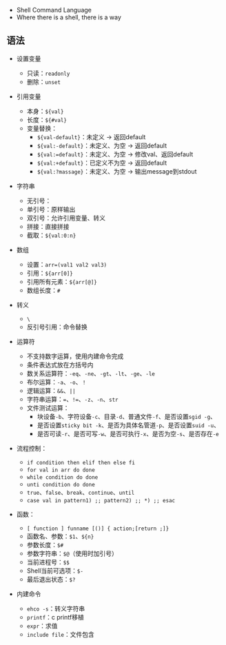 - Shell Command Language
- Where there is a shell, there is a way

## 语法

- 设置变量
  - 只读：`readonly`
  - 删除：`unset`
- 引用变量
  - 本身：`${val}`
  - 长度：`${#val}`
  - 变量替换：
    - `${val-default}`：未定义 -> 返回default
    - `${val:-default}`：未定义、为空 -> 返回default
    - `${val:=default}`：未定义、为空 -> 修改val、返回default
    - `${val:+default}`：已定义不为空 -> 返回default
    - `${val:?massage}`：未定义、为空 -> 输出message到stdout
- 字符串
  - 无引号：
  - 单引号：原样输出
  - 双引号：允许引用变量、转义
  - 拼接：直接拼接
  - 截取：`${val:0:n}`
- 数组
  - 设置：`arr=(val1 val2 val3)`
  - 引用：`${arr[0]}`
  - 引用所有元素：`${arr[@]}`
  - 数组长度：`#`
- 转义
  - `\`
  - 反引号引用：命令替换
- 运算符
  - 不支持数字运算，使用内建命令完成
  - 条件表达式放在方括号内
  - 数关系运算符：`-eq`、`-ne`、`-gt`、`-lt`、`-ge`、`-le`
  - 布尔运算：`-a`、`-o`、`！`
  - 逻辑运算：`&&`、`||`
  - 字符串运算：`=`、`!=`、`-z`、`-n`、`str`
  - 文件测试运算：
    - 块设备`-b`、字符设备`-c`、目录`-d`、普通文件`-f`、是否设置`sgid -g`、
    - 是否设置`sticky bit -k`、是否为具体名管道`-p`、是否设置`suid -u`、
    - 是否可读`-r`、是否可写`-w`、是否可执行`-x`、是否为空`-s`、是否存在`-e`
- 流程控制：
  - `if condition then elif then else fi`
  - `for val in arr do done`
  - `while condition do done`
  - `unti condition do done`
  - `true`、`false`、`break`、`continue`、`until`
  - `case val in pattern1) ;; pattern2) ;; *) ;; esac`
- 函数：
  - `[ function ] funname [()] { action;[return ;]}`
  - 函数名、参数：`$1`、`${n}`
  - 参数长度：`$#`
  - 参数字符串：`$@`（使用时加引号）
  - 当前进程号：`$$`
  - Shell当前可选项：`$-`
  - 最后退出状态：`$?`

- 内建命令
  - `ehco -s`：转义字符串
  - `printf`：c printf移植
  - `expr`：求值
  - `include file`：文件包含
